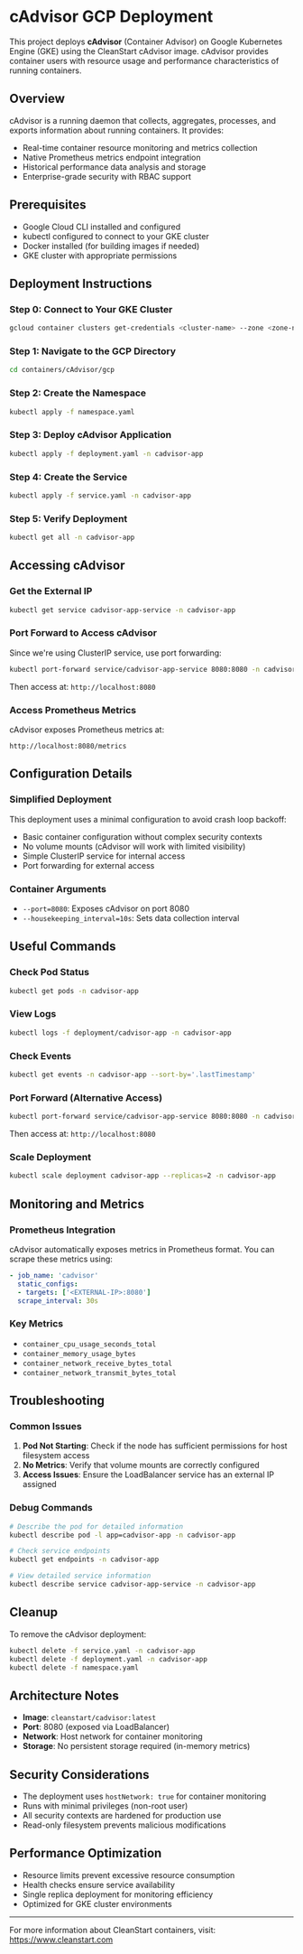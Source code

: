 # cAdvisor GCP Deployment

This project deploys **cAdvisor** (Container Advisor) on Google Kubernetes Engine (GKE) using the CleanStart cAdvisor image. cAdvisor provides container users with resource usage and performance characteristics of running containers.

## Overview

cAdvisor is a running daemon that collects, aggregates, processes, and exports information about running containers. It provides:
- Real-time container resource monitoring and metrics collection
- Native Prometheus metrics endpoint integration
- Historical performance data analysis and storage
- Enterprise-grade security with RBAC support

## Prerequisites

- Google Cloud CLI installed and configured
- kubectl configured to connect to your GKE cluster
- Docker installed (for building images if needed)
- GKE cluster with appropriate permissions

## Deployment Instructions

### Step 0: Connect to Your GKE Cluster

```bash
gcloud container clusters get-credentials <cluster-name> --zone <zone-name>
```

### Step 1: Navigate to the GCP Directory

```bash
cd containers/cAdvisor/gcp
```

### Step 2: Create the Namespace

```bash
kubectl apply -f namespace.yaml
```

### Step 3: Deploy cAdvisor Application

```bash
kubectl apply -f deployment.yaml -n cadvisor-app
```

### Step 4: Create the Service

```bash
kubectl apply -f service.yaml -n cadvisor-app
```

### Step 5: Verify Deployment

```bash
kubectl get all -n cadvisor-app
```

## Accessing cAdvisor

### Get the External IP

```bash
kubectl get service cadvisor-app-service -n cadvisor-app
```

### Port Forward to Access cAdvisor

Since we're using ClusterIP service, use port forwarding:

```bash
kubectl port-forward service/cadvisor-app-service 8080:8080 -n cadvisor-app
```

Then access at: `http://localhost:8080`

### Access Prometheus Metrics

cAdvisor exposes Prometheus metrics at:
```
http://localhost:8080/metrics
```

## Configuration Details

### Simplified Deployment

This deployment uses a minimal configuration to avoid crash loop backoff:
- Basic container configuration without complex security contexts
- No volume mounts (cAdvisor will work with limited visibility)
- Simple ClusterIP service for internal access
- Port forwarding for external access

### Container Arguments

- `--port=8080`: Exposes cAdvisor on port 8080
- `--housekeeping_interval=10s`: Sets data collection interval

## Useful Commands

### Check Pod Status

```bash
kubectl get pods -n cadvisor-app
```

### View Logs

```bash
kubectl logs -f deployment/cadvisor-app -n cadvisor-app
```

### Check Events

```bash
kubectl get events -n cadvisor-app --sort-by='.lastTimestamp'
```

### Port Forward (Alternative Access)

```bash
kubectl port-forward service/cadvisor-app-service 8080:8080 -n cadvisor-app
```

Then access at: `http://localhost:8080`

### Scale Deployment

```bash
kubectl scale deployment cadvisor-app --replicas=2 -n cadvisor-app
```

## Monitoring and Metrics

### Prometheus Integration

cAdvisor automatically exposes metrics in Prometheus format. You can scrape these metrics using:

```yaml
- job_name: 'cadvisor'
  static_configs:
  - targets: ['<EXTERNAL-IP>:8080']
  scrape_interval: 30s
```

### Key Metrics

- `container_cpu_usage_seconds_total`
- `container_memory_usage_bytes`
- `container_network_receive_bytes_total`
- `container_network_transmit_bytes_total`

## Troubleshooting

### Common Issues

1. **Pod Not Starting**: Check if the node has sufficient permissions for host filesystem access
2. **No Metrics**: Verify that volume mounts are correctly configured
3. **Access Issues**: Ensure the LoadBalancer service has an external IP assigned

### Debug Commands

```bash
# Describe the pod for detailed information
kubectl describe pod -l app=cadvisor-app -n cadvisor-app

# Check service endpoints
kubectl get endpoints -n cadvisor-app

# View detailed service information
kubectl describe service cadvisor-app-service -n cadvisor-app
```

## Cleanup

To remove the cAdvisor deployment:

```bash
kubectl delete -f service.yaml -n cadvisor-app
kubectl delete -f deployment.yaml -n cadvisor-app
kubectl delete -f namespace.yaml
```

## Architecture Notes

- **Image**: `cleanstart/cadvisor:latest`
- **Port**: 8080 (exposed via LoadBalancer)
- **Network**: Host network for container monitoring
- **Storage**: No persistent storage required (in-memory metrics)

## Security Considerations

- The deployment uses `hostNetwork: true` for container monitoring
- Runs with minimal privileges (non-root user)
- All security contexts are hardened for production use
- Read-only filesystem prevents malicious modifications

## Performance Optimization

- Resource limits prevent excessive resource consumption
- Health checks ensure service availability
- Single replica deployment for monitoring efficiency
- Optimized for GKE cluster environments

---

For more information about CleanStart containers, visit: https://www.cleanstart.com
